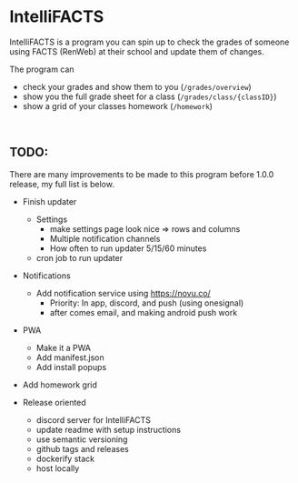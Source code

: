 # IntelliFACTS
IntelliFACTS is a program you can spin up to check the grades of someone using FACTS (RenWeb) at their school and update them of changes.

The program can
* check your grades and show them to you (`/grades/overview`)
* show you the full grade sheet for a class (`/grades/class/{classID}`)
* show a grid of your classes homework (`/homework`)

<br />

## TODO:

There are many improvements to be made to this program before 1.0.0 release, my full list is below.

* Finish updater
  * Settings
    * make settings page look nice => rows and columns
    * Multiple notification channels
    * How often to run updater 5/15/60 minutes
  * cron job to run updater

* Notifications
  * Add notification service using https://novu.co/
    * Priority: In app, discord, and push (using onesignal)
    * after comes email, and making android push work

* PWA
  * Make it a PWA
  * Add manifest.json
  * Add install popups

* Add homework grid

* Release oriented
  * discord server for IntelliFACTS
  * update readme with setup instructions
  * use semantic versioning
  * github tags and releases
  * dockerify stack
  * host locally